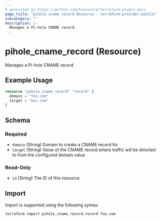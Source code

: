 ```yaml
---
# generated by https://github.com/hashicorp/terraform-plugin-docs
page_title: "pihole_cname_record Resource - terraform-provider-pihole"
subcategory: ""
description: |-
  Manages a Pi-hole CNAME record
---
```


# pihole_cname_record (Resource)

Manages a Pi-hole CNAME record

## Example Usage

```terraform
resource "pihole_cname_record" "record" {
  domain = "foo.com"
  target = "bar.com"
}
```

<!-- schema generated by tfplugindocs -->
## Schema

### Required

- `domain` (String) Domain to create a CNAME record for
- `target` (String) Value of the CNAME record where traffic will be directed to from the configured domain value

### Read-Only

- `id` (String) The ID of this resource.

## Import

Import is supported using the following syntax:

```shell
terraform import pihole_cname_record.record foo.com
```
